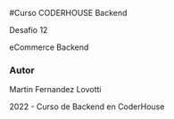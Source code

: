 #Curso CODERHOUSE Backend

Desafio 12

eCommerce Backend

### Autor

Martin Fernandez Lovotti

2022 - Curso de Backend en CoderHouse
